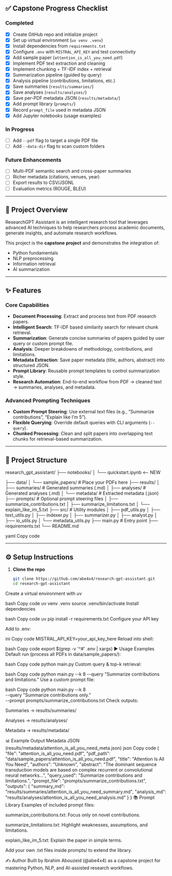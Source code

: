 ## ✅ Capstone Progress Checklist

### Completed
- [x] Create GitHub repo and initialize project
- [x] Set up virtual environment (`uv venv .venv`)
- [x] Install dependencies from `requirements.txt`
- [x] Configure `.env` with `MISTRAL_API_KEY` and test connectivity
- [x] Add sample paper (`attention_is_all_you_need.pdf`)
- [x] Implement PDF text extraction and cleaning
- [x] Implement chunking + TF-IDF index + retrieval
- [x] Summarization pipeline (guided by query)
- [x] Analysis pipeline (contributions, limitations, etc.)
- [x] Save summaries (`results/summaries/`)
- [x] Save analyses (`results/analyses/`)
- [x] Save per-PDF metadata JSON (`results/metadata/`)
- [x] Add prompt library (`prompts/`)
- [x] Record `prompt_file` used in metadata JSON
- [x] Add Jupyter notebooks (usage examples)

### In Progress
- [ ] Add `--pdf` flag to target a single PDF file
- [ ] Add `--data-dir` flag to scan custom folders

### Future Enhancements
- [ ] Multi-PDF semantic search and cross-paper summaries
- [ ] Richer metadata (citations, venues, year)
- [ ] Export results to CSV/JSONL
- [ ] Evaluation metrics (ROUGE, BLEU)

---

## 📖 Project Overview

ResearchGPT Assistant is an intelligent research tool that leverages advanced AI techniques to help researchers process academic documents, generate insights, and automate research workflows.  

This project is the **capstone project** and demonstrates the integration of:
- Python fundamentals  
- NLP preprocessing  
- Information retrieval  
- AI summarization  

---

## ✨ Features

### Core Capabilities
- **Document Processing**: Extract and process text from PDF research papers.
- **Intelligent Search**: TF-IDF based similarity search for relevant chunk retrieval.
- **Summarization**: Generate concise summaries of papers guided by user query or custom prompt file.
- **Analysis**: Deeper breakdowns of methodology, contributions, and limitations.
- **Metadata Extraction**: Save paper metadata (title, authors, abstract) into structured JSON.
- **Prompt Library**: Reusable prompt templates to control summarization style.
- **Research Automation**: End-to-end workflow from PDF → cleaned text → summaries, analyses, and metadata.

### Advanced Prompting Techniques
- **Custom Prompt Steering**: Use external text files (e.g., “Summarize contributions”, “Explain like I’m 5”).
- **Flexible Querying**: Override default queries with CLI arguments (`--query`).
- **Chunked Processing**: Clean and split papers into overlapping text chunks for retrieval-based summarization.

---

## 📂 Project Structure

research_gpt_assistant/
├── notebooks/
│   └── quickstart.ipynb     <-- NEW

├── data/
│ └── sample_papers/ # Place your PDFs here
├── results/
│ ├── summaries/ # Generated summaries (.md)
│ ├── analyses/ # Generated analyses (.md)
│ └── metadata/ # Extracted metadata (.json)
├── prompts/ # Optional prompt steering files
│ ├── summarize_contributions.txt
│ ├── summarize_limitations.txt
│ └── explain_like_im_5.txt
├── src/ # Utility modules
│ ├── pdf_utils.py
│ ├── text_utils.py
│ ├── indexer.py
│ ├── summarizer.py
│ ├── analyst.py
│ ├── io_utils.py
│ └── metadata_utils.py
├── main.py # Entry point
├── requirements.txt
└── README.md

yaml
Copy code

---

## ⚙️ Setup Instructions

1. **Clone the repo**
   ```bash
   git clone https://github.com/abe4x4/research-gpt-assistant.git
   cd research-gpt-assistant
Create a virtual environment with uv

bash
Copy code
uv venv .venv
source .venv/bin/activate
Install dependencies

bash
Copy code
uv pip install -r requirements.txt
Configure your API key

Add to .env:

ini
Copy code
MISTRAL_API_KEY=your_api_key_here
Reload into shell:

bash
Copy code
export $(grep -v '^#' .env | xargs)
▶️ Usage Examples
Default run (process all PDFs in data/sample_papers/):

bash
Copy code
python main.py
Custom query & top-k retrieval:

bash
Copy code
python main.py --k 8 --query "Summarize contributions and limitations."
Use a custom prompt file:

bash
Copy code
python main.py --k 8 \
  --query "Summarize contributions only." \
  --prompt prompts/summarize_contributions.txt
Check outputs:

Summaries → results/summaries/

Analyses → results/analyses/

Metadata → results/metadata/

📊 Example Output
Metadata JSON (results/metadata/attention_is_all_you_need_meta.json)
json
Copy code
{
  "file": "attention_is_all_you_need.pdf",
  "pdf_path": "data/sample_papers/attention_is_all_you_need.pdf",
  "title": "Attention Is All You Need",
  "authors": "Unknown",
  "abstract": "The dominant sequence transduction models are based on complex recurrent or convolutional neural networks...",
  "query_used": "Summarize contributions and limitations.",
  "prompt_file": "prompts/summarize_contributions.txt",
  "outputs": {
    "summary_md": "results/summaries/attention_is_all_you_need_summary.md",
    "analysis_md": "results/analyses/attention_is_all_you_need_analysis.md"
  }
}
📚 Prompt Library
Examples of included prompt files:

summarize_contributions.txt: Focus only on novel contributions.

summarize_limitations.txt: Highlight weaknesses, assumptions, and limitations.

explain_like_im_5.txt: Explain the paper in simple terms.

Add your own .txt files inside prompts/ to extend the library.

✍️ Author
Built by Ibrahim Abouzeid (@abe4x4) as a capstone project for mastering Python, NLP, and AI-assisted research workflows.